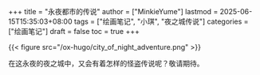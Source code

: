 +++
title = "永夜都市的传说"
author = ["MinkieYume"]
lastmod = 2025-06-15T15:35:03+08:00
tags = ["绘画笔记", "小琪", "夜之城传说"]
categories = ["绘画笔记"]
draft = false
toc = true
+++

{{< figure src="/ox-hugo/city_of_night_adventure.png" >}}

在这永夜的夜之城中，又会有着怎样的怪盗传说呢？敬请期待。
